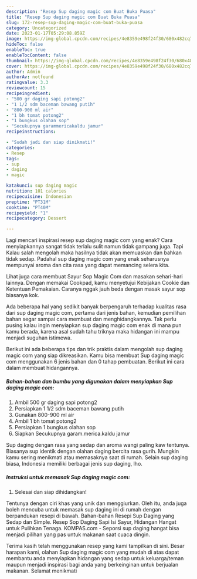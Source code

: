 ```yaml
---
description: "Resep Sup daging magic com Buat Buka Puasa"
title: "Resep Sup daging magic com Buat Buka Puasa"
slug: 172-resep-sup-daging-magic-com-buat-buka-puasa
category: Uncategorized
date: 2023-01-17T05:29:08.859Z
image: https://img-global.cpcdn.com/recipes/4e8359e498f24f30/680x482cq70/sup-daging-magic-com-foto-resep-utama.jpg
hideToc: false
enableToc: true
enableTocContent: false
thumbnail: https://img-global.cpcdn.com/recipes/4e8359e498f24f30/680x482cq70/sup-daging-magic-com-foto-resep-utama.jpg
cover: https://img-global.cpcdn.com/recipes/4e8359e498f24f30/680x482cq70/sup-daging-magic-com-foto-resep-utama.jpg
author: Admin
authorAv: notfound
ratingvalue: 3.3
reviewcount: 15
recipeingredient:
- "500 gr daging sapi potong2"
- "1 1/2 sdm baceman bawang putih"
- "800-900 ml air"
- "1 bh tomat potong2"
- "1 bungkus olahan sop"
- "Secukupnya garammericakaldu jamur"
recipeinstructions:

- "Sudah jadi dan siap dinikmati!"
categories:
- Resep
tags:
- sup
- daging
- magic

katakunci: sup daging magic 
nutrition: 101 calories
recipecuisine: Indonesian
preptime: "PT31M"
cooktime: "PT40M"
recipeyield: "1"
recipecategory: Dessert

---
```



Lagi mencari inspirasi resep sup daging magic com yang enak? Cara menyiapkannya sangat tidak terlalu sulit namun tidak gampang juga. Tapi Kalau salah mengolah maka hasilnya tidak akan memuaskan dan bahkan tidak sedap. Padahal sup daging magic com yang enak seharusnya mempunyai aroma dan cita rasa yang dapat memancing selera kita.


Lihat juga cara membuat Sayur Sop Magic Com dan masakan sehari-hari lainnya. Dengan memakai Cookpad, kamu menyetujui Kebijakan Cookie dan Ketentuan Pemakaian. Caranya nggak jauh beda dengan masak sayur sop biasanya kok.

Ada beberapa hal yang sedikit banyak berpengaruh terhadap kualitas rasa dari sup daging magic com, pertama dari jenis bahan, kemudian pemilihan bahan segar sampai cara membuat dan menghidangkannya. Tak perlu pusing kalau ingin menyiapkan sup daging magic com enak di mana pun kamu berada, karena asal sudah tahu triknya maka hidangan ini mampu menjadi suguhan istimewa.


Berikut ini ada beberapa tips dan trik praktis dalam mengolah sup daging magic com yang siap dikreasikan. Kamu bisa membuat Sup daging magic com menggunakan 6 jenis bahan dan 0 tahap pembuatan. Berikut ini cara dalam membuat hidangannya.

<!--inarticleads1-->

##### Bahan-bahan dan bumbu yang digunakan dalam menyiapkan Sup daging magic com:

1. Ambil 500 gr daging sapi potong2
1. Persiapkan 1 1/2 sdm baceman bawang putih
1. Gunakan 800-900 ml air
1. Ambil 1 bh tomat potong2
1. Persiapkan 1 bungkus olahan sop
1. Siapkan Secukupnya garam.merica.kaldu jamur


Sup daging dengan rasa yang sedap dan aroma wangi paling kaw tentunya. Biasanya sup identik dengan olahan daging bercita rasa gurih. Mungkin kamu sering menikmati atau memasaknya saat di rumah. Selain sup daging biasa, Indonesia memiliki berbagai jenis sup daging, lho. 

<!--inarticleads2-->

##### Instruksi untuk memasak Sup daging magic com:


1. Selesai dan siap dihidangkan!

Tentunya dengan ciri khas yang unik dan menggiurkan. Oleh itu, anda juga boleh mencuba untuk memasak sup daging ini di rumah dengan berpandukan resepi di bawah. Bahan-bahan Resepi Sup Daging yang Sedap dan Simple. Resep Sop Daging Sapi Isi Sayur, Hidangan Hangat untuk Pulihkan Tenaga. KOMPAS.com - Seporsi sup daging hangat bisa menjadi pilihan yang pas untuk makanan saat cuaca dingin. 

Terima kasih telah menggunakan resep yang kami tampilkan di sini. Besar harapan kami, olahan Sup daging magic com yang mudah di atas dapat membantu anda menyiapkan hidangan yang sedap untuk keluarga/teman maupun menjadi inspirasi bagi anda yang berkeinginan untuk berjualan makanan. Selamat menikmati
